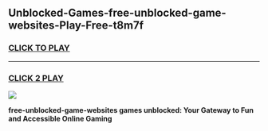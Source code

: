 
## Unblocked-Games-free-unblocked-game-websites-Play-Free-t8m7f
<h3>
<a href="https://premium76.site?title=free-unblocked-game-websites&ref=18A1">CLICK TO PLAY</a></h3>
<hr>

<h3>
<a href="https://premium76.site?title=free-unblocked-game-websites&ref=18A1">CLICK 2 PLAY</a>
  
</h3>

<a href="https://premium76.site?title=free-unblocked-game-websites&ref=18A1"><img src="https://clearcache.store/games.png"></a>


**free-unblocked-game-websites games unblocked: Your Gateway to Fun and Accessible Online Gaming**
